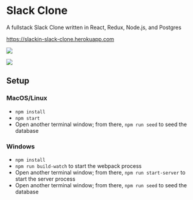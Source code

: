# Slack Clone




A fullstack Slack Clone written in React, Redux, Node.js, and Postgres

https://slackin-slack-clone.herokuapp.com

![](https://i.imgur.com/qE5Z85x.png)

![](https://media.giphy.com/media/SrzqaMOMZdIgJ9yXWG/giphy.gif)
## Setup

### MacOS/Linux

* `npm install`
* `npm start`
* Open another terminal window; from there, `npm run seed` to seed the database

### Windows

* `npm install`
* `npm run build-watch` to start the webpack process
* Open another terminal window; from there, `npm run start-server` to start the server process
* Open another terminal window; from there, `npm run seed` to seed the database
